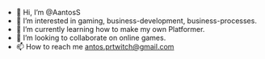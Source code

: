 - 👋 Hi, I’m @AantosS
- 👀 I’m interested in gaming, business-development, business-processes.
- 🌱 I’m currently learning how to make my own Platformer.
- 💞️ I’m looking to collaborate on online games. 
- 📫 How to reach me antos.prtwitch@gmail.com

<!---
AantosS/AantosS is a ✨ special ✨ repository because its `README.md` (this file) appears on your GitHub profile.
You can click the Preview link to take a look at your changes.
--->
